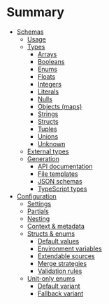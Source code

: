 # Summary

- [Schemas]()
  - [Usage]()
  - [Types]()
    - [Arrays](./schema/array.md)
    - [Booleans](./schema/boolean.md)
    - [Enums]()
    - [Floats](./schema/float.md)
    - [Integers](./schema/integer.md)
    - [Literals]()
    - [Nulls](./schema/null.md)
    - [Objects (maps)]()
    - [Strings]()
    - [Structs]()
    - [Tuples]()
    - [Unions](./schema/union.md)
    - [Unknown](./schema/unknown.md)
  - [External types]()
  - [Generation](./schema/generator/index.md)
    - [API documentation]()
    - [File templates]()
    - [JSON schemas]()
    - [TypeScript types]()
- [Configuration](./config/index.md)
  - [Settings](./config/settings.md)
  - [Partials](./config/partial.md)
  - [Nesting](./config/nested.md)
  - [Context & metadata](./config/context.md)
  - [Structs & enums](./config/struct/index.md)
    - [Default values](./config/struct/default.md)
    - [Environment variables](./config/struct/env.md)
    - [Extendable sources](./config/struct/extend.md)
    - [Merge strategies](./config/struct/merge.md)
    - [Validation rules](./config/struct/validate.md)
  - [Unit-only enums](./config/enum/index.md)
    - [Default variant](./config/enum/default.md)
    - [Fallback variant](./config/enum/fallback.md)
